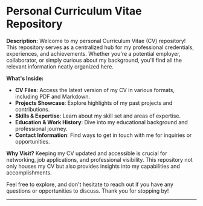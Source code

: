 # Personal Curriculum Vitae Repository

**Description:**
Welcome to my personal Curriculum Vitae (CV) repository! This repository serves as a centralized hub for my professional credentials, experiences, and achievements. Whether you're a potential employer, collaborator, or simply curious about my background, you'll find all the relevant information neatly organized here. 

**What's Inside:**
- **CV Files**: Access the latest version of my CV in various formats, including PDF and Markdown.
- **Projects Showcase**: Explore highlights of my past projects and contributions.
- **Skills & Expertise**: Learn about my skill set and areas of expertise.
- **Education & Work History**: Dive into my educational background and professional journey.
- **Contact Information**: Find ways to get in touch with me for inquiries or opportunities.

**Why Visit?**
Keeping my CV updated and accessible is crucial for networking, job applications, and professional visibility. This repository not only houses my CV but also provides insights into my capabilities and accomplishments.

Feel free to explore, and don't hesitate to reach out if you have any questions or opportunities to discuss. Thank you for stopping by!

---

